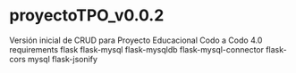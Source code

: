 # proyectoTPO_v0.0.2
Versión inicial de CRUD para Proyecto Educacional Codo a Codo 4.0
requirements
flask
flask-mysql
flask-mysqldb
flask-mysql-connector
flask-cors
mysql
flask-jsonify

